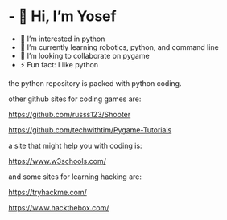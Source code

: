 # - 👋 Hi, I’m Yosef


- 👀 I’m interested in python
- 🌱 I’m currently learning robotics, python, and command line
- 💞️ I’m looking to collaborate on pygame
- ⚡ Fun fact: I like python
  
the python repository is packed with python coding.

other github sites for coding games are:

https://github.com/russs123/Shooter

https://github.com/techwithtim/Pygame-Tutorials

a site that might help you with coding is:

https://www.w3schools.com/

and some sites for learning hacking are:

https://tryhackme.com/

https://www.hackthebox.com/










<!---
python3-12/python3-12 is a ✨ special ✨ repository because its `README.md` (this file) appears on your GitHub profile.
You can click the Preview link to take a look at your changes.
--->
